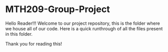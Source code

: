 # MTH209-Group-Project
Hello Reader!!! Welcome to our project repository, this is the folder where we house all of our code. Here is a quick runthrough of all the files present in this folder.

Thank you for reading this!
